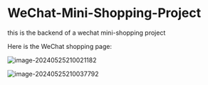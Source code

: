 # WeChat-Mini-Shopping-Project

this is the backend of a wechat mini-shopping project

Here is the WeChat shopping page:

![image-20240525210021182](C:\Users\Jinhong\AppData\Roaming\Typora\typora-user-images\image-20240525210021182.png)

![image-20240525210037792](C:\Users\Jinhong\AppData\Roaming\Typora\typora-user-images\image-20240525210037792.png)



